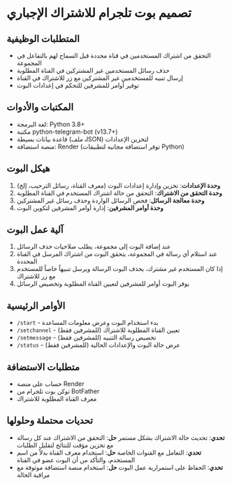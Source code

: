 # تصميم بوت تلجرام للاشتراك الإجباري

## المتطلبات الوظيفية
- التحقق من اشتراك المستخدمين في قناة محددة قبل السماح لهم بالتفاعل في المجموعة
- حذف رسائل المستخدمين غير المشتركين في القناة المطلوبة
- إرسال تنبيه للمستخدمين غير المشتركين مع زر للاشتراك في القناة
- توفير أوامر للمشرفين للتحكم في إعدادات البوت

## المكتبات والأدوات
- لغة البرمجة: Python 3.8+
- مكتبة python-telegram-bot (v13.7+)
- قاعدة بيانات بسيطة (ملف JSON) لتخزين الإعدادات
- منصة استضافة: Render (توفر استضافة مجانية لتطبيقات Python)

## هيكل البوت
1. **وحدة الإعدادات**: تخزين وإدارة إعدادات البوت (معرف القناة، رسائل الترحيب، إلخ)
2. **وحدة التحقق من الاشتراك**: التحقق من حالة اشتراك المستخدم في القناة المطلوبة
3. **وحدة معالجة الرسائل**: فحص الرسائل الواردة وحذف رسائل غير المشتركين
4. **وحدة أوامر المشرفين**: إدارة أوامر المشرفين لتكوين البوت

## آلية عمل البوت
1. عند إضافة البوت إلى مجموعة، يطلب صلاحيات حذف الرسائل
2. عند استلام أي رسالة في المجموعة، يتحقق البوت من اشتراك المرسل في القناة المحددة
3. إذا كان المستخدم غير مشترك، يحذف البوت الرسالة ويرسل تنبيهاً خاصاً للمستخدم مع زر للاشتراك
4. يوفر البوت أوامر للمشرفين لتعيين القناة المطلوبة وتخصيص الرسائل

## الأوامر الرئيسية
- `/start` - بدء استخدام البوت وعرض معلومات المساعدة
- `/setchannel` - تعيين القناة المطلوبة للاشتراك (للمشرفين فقط)
- `/setmessage` - تخصيص رسالة التنبيه (للمشرفين فقط)
- `/status` - عرض حالة البوت والإعدادات الحالية (للمشرفين فقط)

## متطلبات الاستضافة
- حساب على منصة Render
- توكن بوت تلجرام من BotFather
- معرف القناة المطلوبة للاشتراك

## تحديات محتملة وحلولها
- **تحدي**: تحديث حالة الاشتراك بشكل مستمر
  **حل**: التحقق من الاشتراك عند كل رسالة مع تخزين مؤقت للنتائج لتقليل الطلبات
- **تحدي**: التعامل مع القنوات الخاصة
  **حل**: استخدام معرف القناة بدلاً من اسم المستخدم، والتأكد من أن البوت عضو في القناة
- **تحدي**: الحفاظ على استمرارية عمل البوت
  **حل**: استخدام منصة استضافة موثوقة مع مراقبة الحالة
